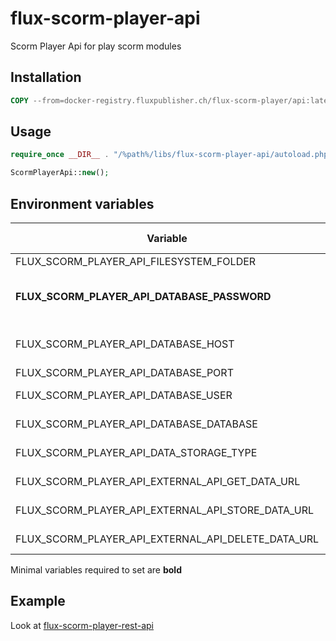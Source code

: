 # flux-scorm-player-api

Scorm Player Api for play scorm modules

## Installation

```dockerfile
COPY --from=docker-registry.fluxpublisher.ch/flux-scorm-player/api:latest /flux-scorm-player-api /%path%/libs/flux-scorm-player-api
```

## Usage

```php
require_once __DIR__ . "/%path%/libs/flux-scorm-player-api/autoload.php";
```

```php
ScormPlayerApi::new();
```

## Environment variables

| Variable | Description | Default value |
| -------- | ----------- | ------------- |
| FLUX_SCORM_PLAYER_API_FILESYSTEM_FOLDER | Scorm directory | /scorm |
| **FLUX_SCORM_PLAYER_API_DATABASE_PASSWORD** | MongoDB password<br>Use *FLUX_SCORM_PLAYER_API_DATABASE_PASSWORD_FILE* for docker secrets | - |
| FLUX_SCORM_PLAYER_API_DATABASE_HOST | MongoDB host | scorm-player-database |
| FLUX_SCORM_PLAYER_API_DATABASE_PORT | MongoDB port | 27017 |
| FLUX_SCORM_PLAYER_API_DATABASE_USER | MongoDB user name | scorm-player |
| FLUX_SCORM_PLAYER_API_DATABASE_DATABASE | MongoDB database name | scorm-player |
| FLUX_SCORM_PLAYER_API_DATA_STORAGE_TYPE | Data storage type<br>database or external_api | database |
| FLUX_SCORM_PLAYER_API_EXTERNAL_API_GET_DATA_URL | External api data storage get url<br>You can use {scorm_id} and {user_id} placeholders | - |
| FLUX_SCORM_PLAYER_API_EXTERNAL_API_STORE_DATA_URL | External api data storage store url<br>You can use {scorm_id} and {user_id} placeholders | - |
| FLUX_SCORM_PLAYER_API_EXTERNAL_API_DELETE_DATA_URL | External api data storage delete url<br>You can use {scorm_id} placeholder | - |

Minimal variables required to set are **bold**

## Example

Look at [flux-scorm-player-rest-api](https://github.com/fluxapps/flux-scorm-player-rest-api)
